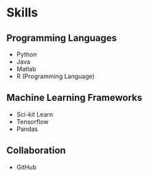 # Skills

## Programming Languages
- Python
- Java
- Matlab
- R (Programming Language)

## Machine Learning Frameworks
- Sci-kit Learn
- Tensorflow
- Pandas

## Collaboration
- GitHub
